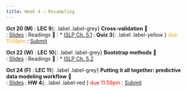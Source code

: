 ```yaml
---
title: Week 4 — Resampling 
---
```


**Oct 20 (M)**
: **LEC 9**{: .label .label-grey} **Cross-validation** 🎥  
    : [Slides](.)
: Readings 📖
: * [ISLP Ch. 5.1](https://www.statlearning.com/)
: **Quiz 3**{: .label .label-yellow } <font color="orange">due 11:59pm</font>
    : [Submit](.)

**Oct 22 (W)**
: **LEC 10**{: .label .label-grey} **Bootstrap methods** 🎥  
    : [Slides](.)
: Readings 📖
: * [ISLP Ch. 5.2](https://www.statlearning.com/)

**Oct 24 (F)**
: **LEC 11**{: .label .label-grey} **Putting it all together: predictive data modeling workflow** 🎥  
    : [Slides](.)
: **HW 4**{: .label .label-red } <font color="red">due 11:59pm</font>
    : [Submit](.)
